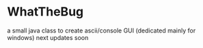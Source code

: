 # WhatTheBug
a small java class to create ascii/console GUI (dedicated mainly for windows)
next updates soon
